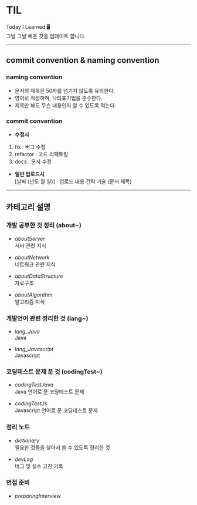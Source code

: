 # TIL
Today I Learned 🖥   
그날 그날 배운 것을 업데이트 합니다.

------------------------------------------------------------------------

## commit convention & naming convention  

### naming convention
- 문서의 제목은 50자를 넘기지 않도록 유의한다.    
- 영어로 작성하며, 낙타표기법을 준수한다.  
- 제목만 봐도 무슨 내용인지 알 수 있도록 적는다.   
  
### commit convention

- **수정시**
1. fix : 버그 수정
2. refactor : 코드 리팩토링 
3. docs : 문서 수정

- **일반 업로드시**   
[날짜 (년도 월 일)] : 업로드 내용 간략 기술 (문서 제목)  

------------------------------------------------------------------------

## 카테고리 설명

### 개발 공부한 것 정리 (about~)

- *aboutServer*       
서버 관련 지식

- *aboutNetwork*    
네트워크 관련 지식

- *aboutDataStructure*   
자료구조

- *aboutAlgorithm*   
알고리즘 지식

### 개발언어 관련 정리한 것 (lang~)   
   
- *lang_Java*   
Java 

- *lang_Javascript*   
Javascript 

### 코딩테스트 문제 푼 것 (codingTest~)

- *codingTestJava*   
Java 언어로 푼 코딩테스트 문제

- *codingTestJs*   
Javascript 언어로 푼 코딩테스트 문제

### 정리 노트   

- *dictionary*   
필요한 것들을 찾아서 쓸 수 있도록 정리한 것

- *devLog*   
버그 및 실수 고친 기록

### 면접 준비   

- *preparingInterview*  


